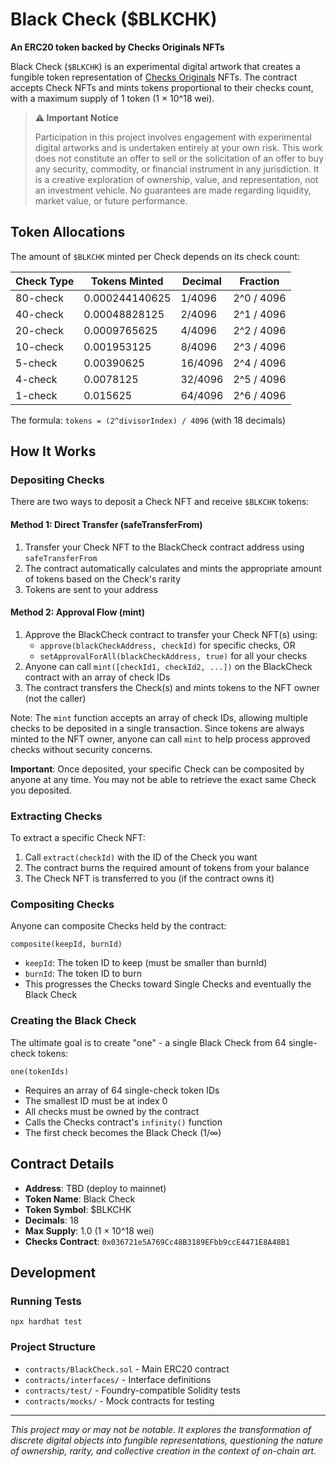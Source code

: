 # Black Check ($BLKCHK)

**An ERC20 token backed by Checks Originals NFTs**

Black Check (`$BLKCHK`) is an experimental digital artwork that creates a fungible token representation of [Checks Originals](https://etherscan.io/address/0x036721e5A769Cc48B3189EFbb9ccE4471E8A48B1) NFTs. The contract accepts Check NFTs and mints tokens proportional to their checks count, with a maximum supply of 1 token (1 × 10^18 wei).

> **⚠️ Important Notice**
>
> Participation in this project involves engagement with experimental digital artworks and is undertaken entirely at your own risk. This work does not constitute an offer to sell or the solicitation of an offer to buy any security, commodity, or financial instrument in any jurisdiction. It is a creative exploration of ownership, value, and representation, not an investment vehicle. No guarantees are made regarding liquidity, market value, or future performance.

## Token Allocations

The amount of `$BLKCHK` minted per Check depends on its check count:

| Check Type | Tokens Minted  | Decimal | Fraction   |
| ---------- | -------------- | ------- | ---------- |
| 80-check   | 0.000244140625 | 1/4096  | 2^0 / 4096 |
| 40-check   | 0.00048828125  | 2/4096  | 2^1 / 4096 |
| 20-check   | 0.0009765625   | 4/4096  | 2^2 / 4096 |
| 10-check   | 0.001953125    | 8/4096  | 2^3 / 4096 |
| 5-check    | 0.00390625     | 16/4096 | 2^4 / 4096 |
| 4-check    | 0.0078125      | 32/4096 | 2^5 / 4096 |
| 1-check    | 0.015625       | 64/4096 | 2^6 / 4096 |

The formula: `tokens = (2^divisorIndex) / 4096` (with 18 decimals)

## How It Works

### Depositing Checks

There are two ways to deposit a Check NFT and receive `$BLKCHK` tokens:

#### Method 1: Direct Transfer (safeTransferFrom)
1. Transfer your Check NFT to the BlackCheck contract address using `safeTransferFrom`
2. The contract automatically calculates and mints the appropriate amount of tokens based on the Check's rarity
3. Tokens are sent to your address

#### Method 2: Approval Flow (mint)
1. Approve the BlackCheck contract to transfer your Check NFT(s) using:
   - `approve(blackCheckAddress, checkId)` for specific checks, OR
   - `setApprovalForAll(blackCheckAddress, true)` for all your checks
2. Anyone can call `mint([checkId1, checkId2, ...])` on the BlackCheck contract with an array of check IDs
3. The contract transfers the Check(s) and mints tokens to the NFT owner (not the caller)

Note: The `mint` function accepts an array of check IDs, allowing multiple checks to be deposited in a single transaction. Since tokens are always minted to the NFT owner, anyone can call `mint` to help process approved checks without security concerns.

**Important**: Once deposited, your specific Check can be composited by anyone at any time. You may not be able to retrieve the exact same Check you deposited.

### Extracting Checks

To extract a specific Check NFT:

1. Call `extract(checkId)` with the ID of the Check you want
2. The contract burns the required amount of tokens from your balance
3. The Check NFT is transferred to you (if the contract owns it)

### Compositing Checks

Anyone can composite Checks held by the contract:

```solidity
composite(keepId, burnId)
```

- `keepId`: The token ID to keep (must be smaller than burnId)
- `burnId`: The token ID to burn
- This progresses the Checks toward Single Checks and eventually the Black Check

### Creating the Black Check

The ultimate goal is to create "one" - a single Black Check from 64 single-check tokens:

```solidity
one(tokenIds)
```

- Requires an array of 64 single-check token IDs
- The smallest ID must be at index 0
- All checks must be owned by the contract
- Calls the Checks contract's `infinity()` function
- The first check becomes the Black Check (1/∞)

## Contract Details

- **Address**: TBD (deploy to mainnet)
- **Token Name**: Black Check
- **Token Symbol**: $BLKCHK
- **Decimals**: 18
- **Max Supply**: 1.0 (1 × 10^18 wei)
- **Checks Contract**: `0x036721e5A769Cc48B3189EFbb9ccE4471E8A48B1`

## Development

### Running Tests

```shell
npx hardhat test
```

### Project Structure

- `contracts/BlackCheck.sol` - Main ERC20 contract
- `contracts/interfaces/` - Interface definitions
- `contracts/test/` - Foundry-compatible Solidity tests
- `contracts/mocks/` - Mock contracts for testing

---

_This project may or may not be notable. It explores the transformation of discrete digital objects into fungible representations, questioning the nature of ownership, rarity, and collective creation in the context of on-chain art._
